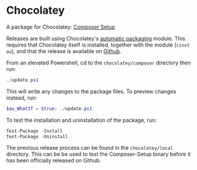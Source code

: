 # Chocolatey

A package for Chocolatey: [Composer Setup](https://chocolatey.org/packages/composer)

Releases are built using Chocolatey's [automatic packaging](https://github.com/majkinetor/au)
module. This requires that Chocolatey itself is installed, together with the module (`cinst au`),
and that the release is available on [Github](https://github.com/composer/windows-setup/releases).

From an elevated Powershell, cd to the `chocolatey/composer` directory then run:

```powershell
./update.ps1
```

This will write any changes to the package files. To preview changes instead, run:

```powershell
$au_WhatIf = $true; ./update.ps1

```

To test the installation and uninstallation of the package, run:

```powershell
Test-Package -Install
Test-Package -Uninstall
```

The previous release process can be found in the `chocolatey/local` directory. This can be be used
to test the Composer-Setup binary before it has been officially released on Github.
